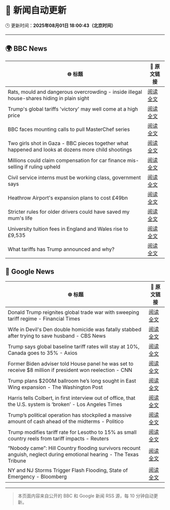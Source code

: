# 🧠 新闻自动更新

🕒 更新时间：**2025年08月01日 18:00:43（北京时间）**

---

## 🌍 BBC News

| 🌐 标题 | 🔗 原文链接 |
|--------|-------------|
| Rats, mould and dangerous overcrowding - inside illegal house-shares hiding in plain sight | [阅读全文](https://www.bbc.com/news/articles/c04r7l455zeo?at_medium=RSS&at_campaign=rss) |
| Trump's global tariffs 'victory' may well come at a high price | [阅读全文](https://www.bbc.com/news/articles/c0l6g13rlwko?at_medium=RSS&at_campaign=rss) |
| BBC faces mounting calls to pull MasterChef series | [阅读全文](https://www.bbc.com/news/articles/cwye4840zdgo?at_medium=RSS&at_campaign=rss) |
| Two girls shot in Gaza - BBC pieces together what happened and looks at dozens more child shootings | [阅读全文](https://www.bbc.com/news/videos/cjelp738zd7o?at_medium=RSS&at_campaign=rss) |
| Millions could claim compensation for car finance mis-selling if ruling upheld | [阅读全文](https://www.bbc.com/news/articles/c8j1jkyjl1xo?at_medium=RSS&at_campaign=rss) |
| Civil service interns must be working class, government says | [阅读全文](https://www.bbc.com/news/articles/c3ez3v9v8jqo?at_medium=RSS&at_campaign=rss) |
| Heathrow Airport's expansion plans to cost £49bn | [阅读全文](https://www.bbc.com/news/articles/cj6yz77nlw4o?at_medium=RSS&at_campaign=rss) |
| Stricter rules for older drivers could have saved my mum's life | [阅读全文](https://www.bbc.com/news/articles/czell1g83nno?at_medium=RSS&at_campaign=rss) |
| University tuition fees in England and Wales rise to £9,535 | [阅读全文](https://www.bbc.com/news/articles/cwyegp0dnq9o?at_medium=RSS&at_campaign=rss) |
| What tariffs has Trump announced and why? | [阅读全文](https://www.bbc.com/news/articles/cn93e12rypgo?at_medium=RSS&at_campaign=rss) |

## 📰 Google News

| 🌐 标题 | 🔗 原文链接 |
|--------|-------------|
| Donald Trump reignites global trade war with sweeping tariff regime - Financial Times | [阅读全文](https://news.google.com/rss/articles/CBMicEFVX3lxTE9vdXlyWVVkbnIzOFp3QlhFeklZVkF4cmNXMXdWeHc0MVIyOFZLSVViMFlSV1JRUzVBcHI4d0NhXzZpbS15djJ2ZndYYklDc2ExdVdabDRyNEowbC1tc2hHV09iT1plUWFGVmo3dUtZUU0?oc=5) |
| Wife in Devil's Den double homicide was fatally stabbed after trying to save husband - CBS News | [阅读全文](https://news.google.com/rss/articles/CBMihAFBVV95cUxOcE1kbHRLbnNTRkpCVkJMemgyMmlfRnl4U05leVZiRzk0NWE1eHdmUGxNSk1aUEJUdVlobElwUHlRVzRpNGdVclFaNXVxRVBqMG9GaEtzOWVmeE5fcE4zLUVmR05yQUx5OW9MN2VXNllJVGxkQVNaM3EtdWx3ajdxc2VHQTjSAYoBQVVfeXFMUFV5TVdUckhENzFHMGo0djlMM3ZVRTlDVkJZVVhKM2lJbVBfUmlrY0J5Q3JvaFhrbHV3eGxEd2hHVkJYVmg5RG96YmJaR3k2dU5walFydW5PT2JBVnM1bVZ5ZUVKX2xnU29PbjBqbUk5dE5CUHVVVm1Lb19JSGowVGs2ZVhieVlPeFln?oc=5) |
| Trump says global baseline tariff rates will stay at 10%, Canada goes to 35% - Axios | [阅读全文](https://news.google.com/rss/articles/CBMiekFVX3lxTE9vOGJLZE83a2dza1d2NjQ4UERuWlBHbUUyemtmT0RVNklTUHdFU3dCbFZGQjVJWk5vNTh3VmYybnpyUFNtU0FPNnNLT3JaY0ViRlMyd1ozdHVWZ2NlQkdONmdxUGZfam9rRVZvSk41QVVQcXZBUHFTSG93?oc=5) |
| Former Biden adviser told House panel he was set to receive $8 million if president won reelection - CNN | [阅读全文](https://news.google.com/rss/articles/CBMiiwFBVV95cUxQeXhpM0lGVnlISURFLXYwV3hSU0R6NVZOM0o3UXdzdXJIcUhMX0daS0xkSlBBMmw5SG81MmtOOGdaemI0czE4bWYzeFNwWHF4b2Juclg3dUNGYlhWQTA3blRKVUpQRDJJZG1qQTFiNDVZYk5PekxqS1BSZERDd1MwNkpITngtWm5YRUJr0gGQAUFVX3lxTE5hR3VJdDJDZVdsVUM4S2hleWtLVHlyd0dxOUtqWTNSZ0xYNDdlX05vRFR5cnRqUUpkNTVQRUdXbGNWbTBHbE9rb1VYZVBhOHhVUmk0RGZqOVVGN1owb2gzNklwVWczWGpPYWJfamdnTFppTURQdkxjdm96bWxyUU5xb1U0cmhNNUtfMm9xTXA5cg?oc=5) |
| Trump plans $200M ballroom he’s long sought in East Wing expansion - The Washington Post | [阅读全文](https://news.google.com/rss/articles/CBMijgFBVV95cUxQRXdoRlBfSmtSYjlQZHRXMUlMclMtU2N5VDBIc3RvSEtPbjhyWG0xWGJVM3oxVzhjVWpERGdlU1JJMFdJRmpUVlNjYnJJb21IbzBqX3VlcWhZMl9yRmlXb0x4blJLRVVaN2F6UVNiTUxCVHlKQklBR19YTXRwRTN1dXpzR3pVaXRCTVh4cmtR?oc=5) |
| Harris tells Colbert, in first interview out of office, that the U.S. system is ‘broken’ - Los Angeles Times | [阅读全文](https://news.google.com/rss/articles/CBMizwFBVV95cUxPODBSQ1VZTWhYTGdQWlJ3TFplWTM2MGItVHVaZDZTWGM3bVVvZlV6R0VmeDR0ODdQckJ0ZTd1N3Ywek1hbTJIaF90SUZlSU56LXNLNVdhbVdvUTZlOXFFaXF4ZmFQUnRMM196TUYxY1JxdzZzX1dWRnU1UWpDQ0NJbWViYnlOc0NBZGE0SEFKcDhER1VxWUMySE1iZWtVMGw2a04yTktWQ2xWdlR5UkpTbGd6Wnc1Wm1UcVppWWVVR1Fqc1JRZTNLYk5WNnExYXM?oc=5) |
| Trump’s political operation has stockpiled a massive amount of cash ahead of the midterms - Politico | [阅读全文](https://news.google.com/rss/articles/CBMiggFBVV95cUxPTTlPazlpN20tMEl6Q2lSRkZLV3hZa004RjU4QUUtdGhRYm1RTjdxc0I0MGlUYkZwdHpZa2JVcUhJRGl1MUZkYmlFMkl4OXpzTkIzeHdmWDA2OW9IUW5nMlFsUzRUM3piS3Y5ZXlhc0oya2IwcVA5MTI4ckprZTdJSG13?oc=5) |
| Trump modifies tariff rate for Lesotho to 15% as small country reels from tariff impacts - Reuters | [阅读全文](https://news.google.com/rss/articles/CBMivgFBVV95cUxNZTg4U2lDaTd0a3loWWw4bXBfRGlud0VLcDBqN0lYSjE2bzZXYlZXbnNGSXd3MkNMVkVQWDlqZHd5VDhIZzd4UnBIdkI1SHVfcktFeTdLVU9VZWpyZXNrRzFXUlZKTzVseEhSVWNudXgxeHVXWTNfdHRHQU1ETkd5a2VtYWFtaDdOWENtZ1dhOHJhQm5SeHdSVG5RRnZmSUN1M1JwNzc3al8xRkxrZ2FCUDQzS1pFME40Wm9kVXNB?oc=5) |
| “Nobody came”: Hill Country flooding survivors recount anguish, neglect during emotional hearing - The Texas Tribune | [阅读全文](https://news.google.com/rss/articles/CBMiiwFBVV95cUxOTmZRQ0kzb0VWT2M2NHpxWjJ6UW82R2hlOE14aC1lNUd1bXNTdnZiekZJRnBNNTJXcDVSMmwtenZBNE5WVlZ5cHZaaEM3UF9NbU04a2luenhVZE9INlpGWW1Gc1M1YVhEUDR4TWpPamFjNzJpRmk4ZnYwaGVJZWpSbDJNVUtwRlZKRGZJ?oc=5) |
| NY and NJ Storms Trigger Flash Flooding, State of Emergency - Bloomberg | [阅读全文](https://news.google.com/rss/articles/CBMiswFBVV95cUxNQ2pielY5cTVneHQ5emt0cENHakN1eUVHWTdtTUtySWRrSUZtLW1WNk1xZ2RodVJXbDlLT1JHazZRTHpVR1ZYWU8xOTZsRm9WclpXeEY5NVF0SDMtbzFBRnJDWjZqQ0lmM2taMHJjSlFPeHZNVTFwY2FPcGI2T0hMVkJSVUJpcFBfeVV4cW95NC03cjNUekh3LUY2OTNsNC14NGdwYklYMzJTdnl2U0NlRzFsZw?oc=5) |

---
> 本页面内容来自公开的 BBC 和 Google 新闻 RSS 源，每 10 分钟自动更新。